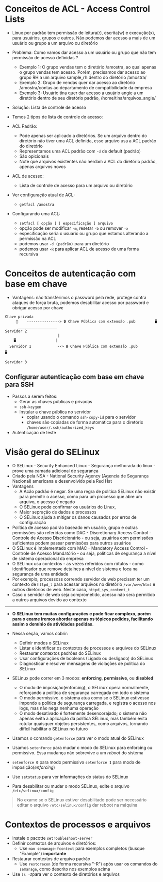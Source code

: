 # Conceitos de ACL - Access Control Lists

* Linux por padrão tem permissão de leitura(r), escrita(w) e execução(x), para usuários, grupos e outros. Não podemos dar acesso a mais de um usuário ou grupo a um arquivo ou diretório

* Problema: Como vamos dar acesso a um usuário ou grupo que não tem permissão de acesso definidas ?

  * Exemplo 1: O grupo vendas tem o diretório /amostra, ao qual apenas o grupo vendas tem acesso. Porém, precisamos dar acesso ao grupo RH a um arquivo sample_rh dentro do diretório /amostra/
  * Exemplo 2: Grupo de vendas quer dar acesso ao diretório /amostra/contas ao departamento de compatibilidade da empresa
  * Exemplo 3: Usuário tina quer dar acesso a usuário angie a um diretório dentro de seu diretório padrão, /home/tina/arquivos_angie/

* Solução: Lista de controle de acesso

* Temos 2 tipos de lista de controle de acesso:

* ACL Padrão:

  * Pode apenas ser aplicado a diretórios. Se um arquivo dentro do diretório não tiver uma ACL definida, esse arquivo usa a ACL padrão do diretório
  * Representamos uma ACL padrão com `-d` de default (padrão)
  * São opicionais
  * Note que arquivos existentes não herdam a ACL do diretório padrão, apenas arquivos novos

* ACL de acesso:

  * Lista de controle de acesso para um arquivo ou diretório

* Ver configuração atual de ACL:

  * `getfacl /amostra`

* Configurando uma ACL:

  * `setfacl [ opção ] [ especificação ] arquivo`
  * opção pode ser modificar `-m`, resetar `-b` ou remover `-x`
  * especificação seria o usuario ou grupo que estamos alterando a permissão na ACL
  * podemos usar `-d (padrão)` para um diretório
  * podemos usar `-R` para aplicar ACL de acesso de uma forma recursiva

# Conceitos de autenticação com base em chave

* Vantagens: não transferimos o password pela rede, protege contra ataques de força bruta, podemos desabilitar acesso por password e obrigar acesso por chave

```
Chave privada
     🔑    ---------------> 🔒 Chave Pública com extensão .pub         🖥 
      __________________                                           Servidor 2
                        |
    🖥                  |
  Servidor 1            --> 🔒 Chave Pública com extensão .pub         🖥 
                                                                   Servidor 3
```

## Configurar autenticação com base em chave para SSH

* Passos a serem feitos:
  - Gerar as chaves públicas e privadas
  - `ssh-keygen`
  * Instalar a chave pública no servidor
    - copiar usando o comando `ssh-copy-id` para o servidor
    - chaves são copiadas de forma automática para o diretório `/home/user/.ssh/authorized_keys`
* Autenticação de teste

# Visão geral do SELinux

* O SELinux - Security Enhanced Linux - Segurança melhorada do linux - prove uma camada adicional de segurança
* Criado pela NSA - National Security Agency (Agencia de Segurança Nacional) americana e desenvolvido pela Red Hat
* Vantagens
  - A Acão padrão é negar. Se uma regra de política SELinux não existir para permitir o acesso, como para um processo que abre um arquivo, o acesso é negado
  - O SELinux pode confirmar os usuários do Linux,
  - Maior sepração de dados e processos
  - O SELinux ajuda a mitigar os danos causados por erros de configuração
* Política de acesso padrão baseado em usuário, grupo e outras permissões são referidas como DAC - Discretionary Access Control - Controle de Acesso Discricionário - ou seja, usuárioa com permissões suficientes podem passar permissões para outros usuários
* O SELinux é implementado com MAC - Mandatory Access Control - Controle de Acesso Mandatório - ou seja, políticas de segurança a nível de sistema operacional da empresa
* O SELinux usa contextos - as vezes referidos com rótulos - como identificador que remove detalhes a nível de sistema e foca na segurança de uma entidade
* Por exemplo, processoss correndo servidor de web precisam ter um contexto de `httpd_t` para acessar arquivos no diretório `/var/www/html` e outros diretórios de web. Neste caso, `httpd_sys_content_t`
* Caso o servidor de web seja comprometido, acesso não sera permitido a outros arquivos devido ao contexto

---

* **O SELinux tem muitas configurações e pode ficar complexo, porém para o exame iremos abordar apenas os tópicos pedidos, facilitando assim o domínio de atividades pedidas.**
* Nessa seção, vamos cobrir:
  - Definir modos o SELinux
  - Listar e identificar os contextos de processos e arquivos do SELinux
  - Restaurar contextos padrões do SELinux
  - Usar configurações de booleans (Ligado ou desligado) do SELinux
  - Diagnosticar e resolver mensagens de violações de politica do SELinux

* SELinux pode correr em 3 modos: **enforcing**, **permissive**, ou **disabled**
  - O modo de imposição(enforcing), o SELinux opera normalmente, reforçando a política de segurança carregada em todo o sistema
  - O modo permissivo, o sistema atua como se o SELinux estivesse impondo a política de segurança carregada, e registra o acesso nos logs, mas não nega nenhuma operação
  - O modo desativado é fortemente desencorajado; o sistema não apenas evita a aplicação da política SELinux, mas também evita rotular quaisquer objetos persistentes, como arquivos, tornando difícil habilitar o SELinux no futuro
* Usamos o comando `getenforce` para ver o modo atual do SELinux
* Usamos `setenforce` para mudar o modo do SELinux para enforcing ou permissivo. Essa mudança não sobrevive a um _reboot_ do sistema
* `setenforce 0` para modo permissivo `setenforce 1` para modo de imposição(_enforcing_)
* Use `setstatus` para ver informações do status do SELinux
* Para desabilitar ou mudar o modo SELinux, edite o arquivo `/etc/selinux/config`

> No exame se o SELinux estiver desabilitado pode ser necessário editar o arquivo `/etc/selinux/config` dar reboot na máquina

# Contextos de processos e arquivos

* Instale o pacotte `setroubleshoot-server`
* Definir contextos de arquivos e diretórios:
  - Use `man semanage-fcontext` para exemplos completos (busque "Example") **importante**
* Restaurar contextos de arquivo padrão
  - Use `restorecon` (de forma recursiva "-R") após usar os comandos do `semanage`, como descrito nos exemplos acima
* Use `ls -Z`para ver o contexto de diretórios e arquivos